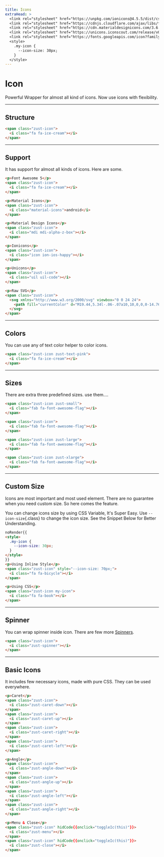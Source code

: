 ```yaml
---
title: Icons
extraHead: >
  <link rel="stylesheet" href="https://unpkg.com/ionicons@4.5.5/dist/css/ionicons.min.css">
  <link rel="stylesheet" href="https://cdnjs.cloudflare.com/ajax/libs/font-awesome/5.8.2/css/all.css">
  <link rel="stylesheet" href="https://cdn.materialdesignicons.com/3.6.95/css/materialdesignicons.min.css">
  <link rel="stylesheet" href="https://unicons.iconscout.com/release/v0.0.4/css/unicons.css">
  <link rel="stylesheet" href="https://fonts.googleapis.com/icon?family=Material+Icons">
  <style>
    .my-icon {
      --icon-size: 30px;
    }
  </style>
---
```


# Icon
Powerful Wrapper for almost all kind of icons. Now use icons with flexibility.

---


## Structure
```html {snippet}
<span class="zust-icon">
  <i class="fa fa-ice-cream"></i>
</span>
```
---


## Support
It has support for almost all kinds of icons. Here are some.

```html {snippet}
<p>Font Awesome 5</p>
<span class="zust-icon">
  <i class="fa fa-ice-cream"></i>
</span>

<p>Material Icons</p>
<span class="zust-icon">
  <i class="material-icons">android</i>
</span>

<p>Material Design Icons</p>
<span class="zust-icon">
  <i class="mdi mdi-alpha-z-box"></i>
</span>

<p>Ionicons</p>
<span class="zust-icon">
  <i class="icon ion-ios-happy"></i>
</span>

<p>Unicons</p>
<span class="zust-icon">
  <i class="uil uil-code"></i>
</span>

<p>Raw SVG</p>
<span class="zust-icon">
  <svg xmlns="http://www.w3.org/2000/svg" viewbox="0 0 24 24">
    <path fill="currentColor" d="M19.44,5.34l-.06-.07a10,10,0,0,0-14.76,0l-.06.07A10,10,0,1,0,22,12,9.93,9.93,0,0,0,19.44,5.34ZM12,4a7.87,7.87,0,0,1,3.86,1H8.14A7.87,7.87,0,0,1,12,4ZM5.76,7H18.24a8,8,0,0,1,1.69,4H4.07A8,8,0,0,1,5.76,7ZM12,20a8,8,0,0,1-7.93-7H19.93A8,8,0,0,1,12,20ZM8,8A1,1,0,1,0,9,9,1,1,0,0,0,8,8Zm6,0a1,1,0,1,0,1,1A1,1,0,0,0,14,8Zm-3,9.93a1,1,0,0,0,.49.13,1,1,0,0,0,.87-.51A3,3,0,0,1,15,16a1,1,0,0,0,0-2,5,5,0,0,0-4.37,2.57A1,1,0,0,0,11,17.93Z"></path>
  </svg>
</span>
```
---


## Colors
You can use any of text color helper to color icons.

```html {snippet}
<span class="zust-icon zust-text-pink">
  <i class="fa fa-ice-cream"></i>
</span>
```
---


## Sizes
There are extra three predefined sizes. use them....

```html {snippet}
<span class="zust-icon zust-small">
  <i class="fab fa-font-awesome-flag"></i>
</span>

<span class="zust-icon">
  <i class="fab fa-font-awesome-flag"></i>
</span>

<span class="zust-icon zust-large">
  <i class="fab fa-font-awesome-flag"></i>
</span>

<span class="zust-icon zust-xlarge">
  <i class="fab fa-font-awesome-flag"></i>
</span>
```
---


## Custom Size
Icons are most important and most used element. There are no guarantee when you need custom size. So here comes the feature.

You can change icons size by using CSS Variable, It's Super Easy. Use `--icon-size`{.class} to change the icon size. See the Snippet Below for Better Understanding.

```html {snippet}
noRender{{
<style>
  .my-icon {
    --icon-size: 30px;
  }
</style>
}}
<p>Using Inline Style</p>
<span class="zust-icon" style="--icon-size: 70px;">
  <i class="fa fa-bicycle"></i>
</span>

<p>Using CSS</p>
<span class="zust-icon my-icon">
  <i class="fa fa-book"></i>
</span>
```
---


## Spinner
You can wrap spinner inside icon. There are few more [Spinners](spinner).

```html {snippet}
<span class="zust-icon">
  <i class="zust-spinner"></i>
</span>
```
---


## Basic Icons
It includes few necessary icons, made with pure CSS. They can be used everywhere.

```html {snippet}
<p>Caret</p>
<span class="zust-icon">
  <i class="zust-caret-down"></i>
</span>
<span class="zust-icon">
  <i class="zust-caret-up"></i>
</span>
<span class="zust-icon">
  <i class="zust-caret-right"></i>
</span>
<span class="zust-icon">
  <i class="zust-caret-left"></i>
</span>

<p>Angle</p>
<span class="zust-icon">
  <i class="zust-angle-down"></i>
</span>
<span class="zust-icon">
  <i class="zust-angle-up"></i>
</span>
<span class="zust-icon">
  <i class="zust-angle-left"></i>
</span>
<span class="zust-icon">
  <i class="zust-angle-right"></i>
</span>

<p>Menu & Close</p>
<span class="zust-icon" hidCode{{onclick="toggleIc(this)"}}>
  <i class="zust-menu"></i>
</span>
<span class="zust-icon" hidCode{{onclick="toggleIc(this)"}}>
  <i class="zust-close"></i>
</span>
```


<script>
window.addEventListener('DOMContentLoaded', function () {
  window.toggleIc = function (el) {
    if (el.querySelector('i').classList.contains('zust-menu')) {
      el.querySelector('i').classList.remove('zust-menu');
      el.querySelector('i').classList.add('zust-close');
    } else {
      el.querySelector('i').classList.remove('zust-close');
      el.querySelector('i').classList.add('zust-menu');
    }
  }
})
</script>
